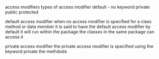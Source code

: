 access modifiers 
types of access modifier 
default - no keyword
private
public
protected 

default access modifier
when no access modifier is specified for a class method or data member it is said to have the default access modifier by default
it will run within the package the classes in the same package can access it

private access modifier 
the private access modifier is specified using the keyword private the methdods